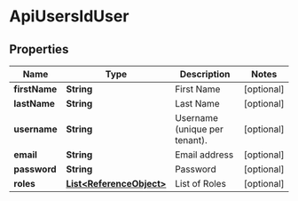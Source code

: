 

# ApiUsersIdUser

## Properties

Name | Type | Description | Notes
------------ | ------------- | ------------- | -------------
**firstName** | **String** | First Name |  [optional]
**lastName** | **String** | Last Name |  [optional]
**username** | **String** | Username (unique per tenant). |  [optional]
**email** | **String** | Email address |  [optional]
**password** | **String** | Password |  [optional]
**roles** | [**List&lt;ReferenceObject&gt;**](ReferenceObject.md) | List of Roles |  [optional]




